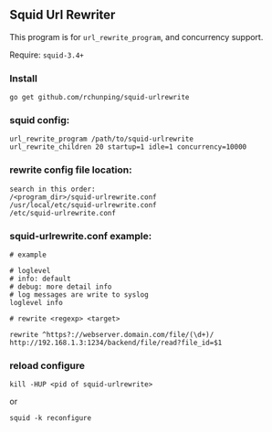 ## Squid Url Rewriter

This program is for `url_rewrite_program`, and concurrency support.

Require: `squid-3.4+`

### Install


```
go get github.com/rchunping/squid-urlrewrite
```

### squid config:

```
url_rewrite_program /path/to/squid-urlrewrite
url_rewrite_children 20 startup=1 idle=1 concurrency=10000
```

### rewrite config file location:
```
search in this order:
/<program_dir>/squid-urlrewrite.conf
/usr/local/etc/squid-urlrewrite.conf
/etc/squid-urlrewrite.conf
```

### squid-urlrewrite.conf example:
```
# example

# loglevel
# info: default
# debug: more detail info
# log messages are write to syslog
loglevel info

# rewrite <regexp> <target>

rewrite ^https?://webserver.domain.com/file/(\d+)/  http://192.168.1.3:1234/backend/file/read?file_id=$1

```

### reload configure
```
kill -HUP <pid of squid-urlrewrite>
```
or
```
squid -k reconfigure
```
